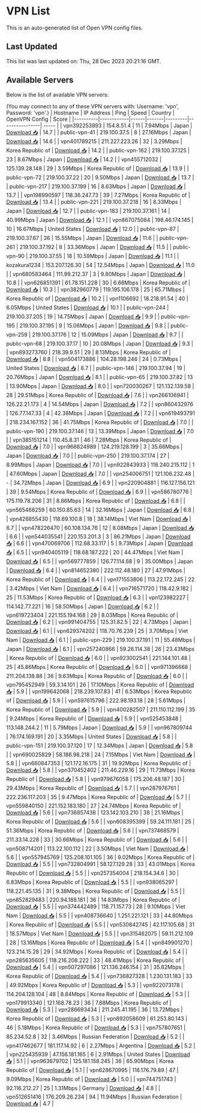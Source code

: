# VPN List

This is an auto-generated list of Open VPN config files.

## Last Updated

This list was last updated on: Thu, 28 Dec 2023 20:21:16 GMT.

## Available Servers

Below is the list of available VPN servers:

(You may connect to any of these VPN servers with: Username: 'vpn', Password: 'vpn'.)
| Hostname | IP Address | Ping | Speed | Country | OpenVPN Config | Score |
|----------|------------|------|-------|---------|----------------| ----- |
| vpn392253893 | 154.8.51.4 | 11 | 7.94Mbps | Japan | [Download 📥](./configs/server_0_JP.ovpn) | 14.7 |
| public-vpn-41 | 219.100.37.5 | 8 | 27.16Mbps | Japan | [Download 📥](./configs/server_1_JP.ovpn) | 14.6 |
| vpn401789215 | 211.227.223.26 | 32 | 3.29Mbps | Korea Republic of | [Download 📥](./configs/server_2_KR.ovpn) | 14.2 |
| public-vpn-162 | 219.100.37.125 | 23 | 8.67Mbps | Japan | [Download 📥](./configs/server_3_JP.ovpn) | 14.2 |
| vpn455712032 | 125.139.28.148 | 29 | 3.59Mbps | Korea Republic of | [Download 📥](./configs/server_4_KR.ovpn) | 13.9 |
| public-vpn-72 | 219.100.37.22 | 20 | 9.50Mbps | Japan | [Download 📥](./configs/server_5_JP.ovpn) | 13.7 |
| public-vpn-217 | 219.100.37.199 | 16 | 8.63Mbps | Japan | [Download 📥](./configs/server_6_JP.ovpn) | 13.7 |
| vpn198990597 | 118.36.247.73 | 39 | 7.27Mbps | Korea Republic of | [Download 📥](./configs/server_7_KR.ovpn) | 13.4 |
| public-vpn-221 | 219.100.37.218 | 16 | 8.33Mbps | Japan | [Download 📥](./configs/server_8_JP.ovpn) | 12.7 |
| public-vpn-183 | 219.100.37.161 | 14 | 40.99Mbps | Japan | [Download 📥](./configs/server_9_JP.ovpn) | 12.1 |
| vpn867075084 | 198.46.174.145 | 10 | 16.67Mbps | United States | [Download 📥](./configs/server_10_US.ovpn) | 12.0 |
| public-vpn-87 | 219.100.37.67 | 26 | 15.55Mbps | Japan | [Download 📥](./configs/server_11_JP.ovpn) | 11.6 |
| public-vpn-261 | 219.100.37.192 | 8 | 33.36Mbps | Japan | [Download 📥](./configs/server_12_JP.ovpn) | 11.5 |
| public-vpn-90 | 219.100.37.55 | 18 | 10.59Mbps | Japan | [Download 📥](./configs/server_13_JP.ovpn) | 11.1 |
| kozakura1234 | 153.207.126.30 | 54 | 12.54Mbps | Japan | [Download 📥](./configs/server_14_JP.ovpn) | 11.0 |
| vpn680583464 | 111.99.212.37 | 3 | 9.80Mbps | Japan | [Download 📥](./configs/server_15_JP.ovpn) | 10.8 |
| vpn626851391 | 61.78.151.228 | 30 | 6.66Mbps | Korea Republic of | [Download 📥](./configs/server_16_KR.ovpn) | 10.3 |
| vpn382960779 | 119.195.106.178 | 25 | 65.71Mbps | Korea Republic of | [Download 📥](./configs/server_17_KR.ovpn) | 10.2 |
| vpn1106692 | 18.218.91.54 | 40 | 6.05Mbps | United States | [Download 📥](./configs/server_18_US.ovpn) | 10.1 |
| public-vpn-244 | 219.100.37.205 | 19 | 14.75Mbps | Japan | [Download 📥](./configs/server_19_JP.ovpn) | 9.9 |
| public-vpn-195 | 219.100.37.195 | 9 | 15.06Mbps | Japan | [Download 📥](./configs/server_20_JP.ovpn) | 9.8 |
| public-vpn-259 | 219.100.37.176 | 12 | 15.09Mbps | Japan | [Download 📥](./configs/server_21_JP.ovpn) | 9.7 |
| public-vpn-68 | 219.100.37.17 | 10 | 20.08Mbps | Japan | [Download 📥](./configs/server_22_JP.ovpn) | 9.3 |
| vpn893273760 | 218.39.9.51 | 29 | 8.13Mbps | Korea Republic of | [Download 📥](./configs/server_23_KR.ovpn) | 8.8 |
| vpn504173886 | 104.28.198.246 | 24 | 0.73Mbps | United States | [Download 📥](./configs/server_24_US.ovpn) | 8.7 |
| public-vpn-146 | 219.100.37.94 | 19 | 20.76Mbps | Japan | [Download 📥](./configs/server_25_JP.ovpn) | 8.1 |
| public-vpn-65 | 219.100.37.82 | 13 | 13.90Mbps | Japan | [Download 📥](./configs/server_26_JP.ovpn) | 8.0 |
| vpn720030267 | 121.132.139.58 | 28 | 29.51Mbps | Korea Republic of | [Download 📥](./configs/server_27_KR.ovpn) | 7.6 |
| vpn266106941 | 126.22.21.173 | 4 | 14.54Mbps | Japan | [Download 📥](./configs/server_28_JP.ovpn) | 7.2 |
| vpn860432976 | 126.77.147.33 | 4 | 42.38Mbps | Japan | [Download 📥](./configs/server_29_JP.ovpn) | 7.2 |
| vpn619493791 | 218.234.167.152 | 36 | 41.75Mbps | Korea Republic of | [Download 📥](./configs/server_30_KR.ovpn) | 7.0 |
| public-vpn-190 | 219.100.37.146 | 13 | 13.39Mbps | Japan | [Download 📥](./configs/server_31_JP.ovpn) | 7.0 |
| vpn385151214 | 110.45.8.31 | 46 | 7.28Mbps | Korea Republic of | [Download 📥](./configs/server_32_KR.ovpn) | 7.0 |
| vpn966624989 | 124.219.128.199 | 3 | 35.66Mbps | Japan | [Download 📥](./configs/server_33_JP.ovpn) | 7.0 |
| public-vpn-250 | 219.100.37.174 | 27 | 8.99Mbps | Japan | [Download 📥](./configs/server_34_JP.ovpn) | 7.0 |
| vpn922843933 | 118.240.215.112 | 1 | 47.60Mbps | Japan | [Download 📥](./configs/server_35_JP.ovpn) | 7.0 |
| vpn254006751 | 121.106.232.48 | - | 34.72Mbps | Japan | [Download 📥](./configs/server_36_JP.ovpn) | 6.9 |
| vpn220904881 | 116.127.156.121 | 39 | 9.54Mbps | Korea Republic of | [Download 📥](./configs/server_37_KR.ovpn) | 6.9 |
| vpn586780776 | 175.119.78.206 | 31 | 8.86Mbps | Korea Republic of | [Download 📥](./configs/server_38_KR.ovpn) | 6.8 |
| vpn565468259 | 60.150.85.63 | 14 | 32.16Mbps | Japan | [Download 📥](./configs/server_39_JP.ovpn) | 6.8 |
| vpn426855430 | 118.69.100.8 | 18 | 38.14Mbps | Viet Nam | [Download 📥](./configs/server_40_VN.ovpn) | 6.7 |
| vpn478226470 | 60.108.134.76 | 12 | 8.08Mbps | Japan | [Download 📥](./configs/server_41_JP.ovpn) | 6.6 |
| vpn544035541 | 220.153.201.3 | 3 | 86.21Mbps | Japan | [Download 📥](./configs/server_42_JP.ovpn) | 6.6 |
| vpn470069706 | 112.68.33.117 | 5 | 9.73Mbps | Japan | [Download 📥](./configs/server_43_JP.ovpn) | 6.5 |
| vpn940405119 | 118.68.187.222 | 20 | 44.47Mbps | Viet Nam | [Download 📥](./configs/server_44_VN.ovpn) | 6.5 |
| vpn569777859 | 126.77.114.68 | 9 | 35.00Mbps | Japan | [Download 📥](./configs/server_45_JP.ovpn) | 6.4 |
| vpn814652380 | 222.112.48.180 | 27 | 47.91Mbps | Korea Republic of | [Download 📥](./configs/server_46_KR.ovpn) | 6.4 |
| vpn171553806 | 113.22.172.245 | 22 | 3.42Mbps | Viet Nam | [Download 📥](./configs/server_47_VN.ovpn) | 6.4 |
| vpn716571720 | 118.42.9.182 | 25 | 11.53Mbps | Korea Republic of | [Download 📥](./configs/server_48_KR.ovpn) | 6.3 |
| vpn123982227 | 114.142.77.221 | 16 | 58.50Mbps | Japan | [Download 📥](./configs/server_49_JP.ovpn) | 6.2 |
| vpn619723404 | 221.155.194.168 | 29 | 8.03Mbps | Korea Republic of | [Download 📥](./configs/server_50_KR.ovpn) | 6.2 |
| vpn991404755 | 125.31.82.5 | 22 | 4.73Mbps | Japan | [Download 📥](./configs/server_51_JP.ovpn) | 6.1 |
| vpn629374202 | 118.70.76.239 | 25 | 3.70Mbps | Viet Nam | [Download 📥](./configs/server_52_VN.ovpn) | 6.1 |
| public-vpn-229 | 219.100.37.191 | 11 | 55.48Mbps | Japan | [Download 📥](./configs/server_53_JP.ovpn) | 6.1 |
| vpn257240866 | 59.26.114.38 | 26 | 23.43Mbps | Korea Republic of | [Download 📥](./configs/server_54_KR.ovpn) | 6.0 |
| vpn923002541 | 221.144.101.48 | 25 | 45.86Mbps | Korea Republic of | [Download 📥](./configs/server_55_KR.ovpn) | 6.0 |
| vpn971396668 | 211.204.138.88 | 36 | 9.63Mbps | Korea Republic of | [Download 📥](./configs/server_56_KR.ovpn) | 6.0 |
| vpn795452949 | 59.3.14.101 | 26 | 17.10Mbps | Korea Republic of | [Download 📥](./configs/server_57_KR.ovpn) | 5.9 |
| vpn199642068 | 218.239.107.83 | 41 | 6.53Mbps | Korea Republic of | [Download 📥](./configs/server_58_KR.ovpn) | 5.9 |
| vpn597615796 | 222.98.193.18 | 28 | 5.61Mbps | Korea Republic of | [Download 📥](./configs/server_59_KR.ovpn) | 5.9 |
| vpn400282507 | 211.110.112.199 | 35 | 9.24Mbps | Korea Republic of | [Download 📥](./configs/server_60_KR.ovpn) | 5.9 |
| vpn525453848 | 113.148.244.2 | 11 | 5.79Mbps | Japan | [Download 📥](./configs/server_61_JP.ovpn) | 5.9 |
| vpn967809744 | 76.174.169.191 | 20 | 3.35Mbps | United States | [Download 📥](./configs/server_62_US.ovpn) | 5.8 |
| public-vpn-151 | 219.100.37.120 | 17 | 12.34Mbps | Japan | [Download 📥](./configs/server_63_JP.ovpn) | 5.8 |
| vpn690025829 | 58.186.98.218 | 24 | 7.15Mbps | Viet Nam | [Download 📥](./configs/server_64_VN.ovpn) | 5.8 |
| vpn660847353 | 121.172.16.175 | 31 | 19.92Mbps | Korea Republic of | [Download 📥](./configs/server_65_KR.ovpn) | 5.8 |
| vpn370452402 | 211.46.229.16 | 29 | 11.73Mbps | Korea Republic of | [Download 📥](./configs/server_66_KR.ovpn) | 5.8 |
| vpn979676058 | 175.206.48.187 | 30 | 29.43Mbps | Korea Republic of | [Download 📥](./configs/server_67_KR.ovpn) | 5.7 |
| vpn287976761 | 222.236.117.203 | 35 | 9.47Mbps | Korea Republic of | [Download 📥](./configs/server_68_KR.ovpn) | 5.7 |
| vpn559840150 | 221.152.183.180 | 27 | 24.74Mbps | Korea Republic of | [Download 📥](./configs/server_69_KR.ovpn) | 5.6 |
| vpn736857438 | 123.142.103.210 | 38 | 21.16Mbps | Korea Republic of | [Download 📥](./configs/server_70_KR.ovpn) | 5.6 |
| vpn608395399 | 59.24.111.181 | 25 | 51.36Mbps | Korea Republic of | [Download 📥](./configs/server_71_KR.ovpn) | 5.6 |
| vpn737468579 | 211.33.14.228 | 33 | 30.66Mbps | Korea Republic of | [Download 📥](./configs/server_72_KR.ovpn) | 5.6 |
| vpn508714201 | 113.22.100.112 | 22 | 3.50Mbps | Viet Nam | [Download 📥](./configs/server_73_VN.ovpn) | 5.6 |
| vpn557945769 | 125.208.101.105 | 36 | 9.02Mbps | Korea Republic of | [Download 📥](./configs/server_74_KR.ovpn) | 5.5 |
| vpn732804991 | 58.127.129.28 | 33 | 43.01Mbps | Korea Republic of | [Download 📥](./configs/server_75_KR.ovpn) | 5.5 |
| vpn257354004 | 218.154.34.6 | 30 | 6.83Mbps | Korea Republic of | [Download 📥](./configs/server_76_KR.ovpn) | 5.5 |
| vpn938065297 | 118.221.45.135 | 31 | 9.38Mbps | Korea Republic of | [Download 📥](./configs/server_77_KR.ovpn) | 5.5 |
| vpn852829483 | 220.94.188.181 | 36 | 14.83Mbps | Korea Republic of | [Download 📥](./configs/server_78_KR.ovpn) | 5.5 |
| vpn374442489 | 118.71.157.73 | 28 | 9.10Mbps | Viet Nam | [Download 📥](./configs/server_79_VN.ovpn) | 5.5 |
| vpn408736640 | 1.251.221.121 | 33 | 44.80Mbps | Korea Republic of | [Download 📥](./configs/server_80_KR.ovpn) | 5.5 |
| vpn530842745 | 42.117.105.68 | 31 | 18.57Mbps | Viet Nam | [Download 📥](./configs/server_81_VN.ovpn) | 5.5 |
| vpn315462075 | 59.11.212.109 | 28 | 13.16Mbps | Korea Republic of | [Download 📥](./configs/server_82_KR.ovpn) | 5.4 |
| vpn849901270 | 123.214.15.28 | 29 | 34.92Mbps | Korea Republic of | [Download 📥](./configs/server_83_KR.ovpn) | 5.4 |
| vpn285635605 | 118.216.208.222 | 33 | 48.41Mbps | Korea Republic of | [Download 📥](./configs/server_84_KR.ovpn) | 5.4 |
| vpn507297086 | 121.136.246.154 | 31 | 35.82Mbps | Korea Republic of | [Download 📥](./configs/server_85_KR.ovpn) | 5.4 |
| vpn736827328 | 1.230.131.183 | 33 | 49.92Mbps | Korea Republic of | [Download 📥](./configs/server_86_KR.ovpn) | 5.3 |
| vpn922073178 | 114.204.128.104 | 48 | 8.84Mbps | Korea Republic of | [Download 📥](./configs/server_87_KR.ovpn) | 5.3 |
| vpn179913340 | 121.168.78.23 | 36 | 7.88Mbps | Korea Republic of | [Download 📥](./configs/server_88_KR.ovpn) | 5.3 |
| vpn286693434 | 211.245.41.195 | 36 | 13.72Mbps | Korea Republic of | [Download 📥](./configs/server_89_KR.ovpn) | 5.3 |
| vpn892058609 | 61.253.80.143 | 46 | 5.18Mbps | Korea Republic of | [Download 📥](./configs/server_90_KR.ovpn) | 5.3 |
| vpn757807651 | 85.234.52.8 | 32 | 3.46Mbps | Russian Federation | [Download 📥](./configs/server_91_RU.ovpn) | 5.2 |
| vpn417462677 | 181.117.14.92 | 6 | 2.27Mbps | Argentina | [Download 📥](./configs/server_92_AR.ovpn) | 5.2 |
| vpn225435939 | 47.156.181.165 | 6 | 2.91Mbps | United States | [Download 📥](./configs/server_93_US.ovpn) | 5.1 |
| vpn963679702 | 125.181.158.245 | 36 | 65.90Mbps | Korea Republic of | [Download 📥](./configs/server_94_KR.ovpn) | 5.1 |
| vpn628670995 | 118.176.79.89 | 47 | 9.09Mbps | Korea Republic of | [Download 📥](./configs/server_95_KR.ovpn) | 5.0 |
| vpn744751743 | 92.116.212.27 | 25 | 1.31Mbps | Germany | [Download 📥](./configs/server_96_DE.ovpn) | 4.8 |
| vpn512651416 | 176.209.26.234 | 94 | 11.94Mbps | Russian Federation | [Download 📥](./configs/server_97_RU.ovpn) | 4.7 |

